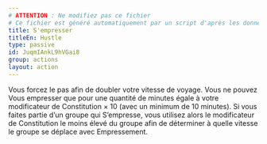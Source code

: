 ```yaml
---
# ATTENTION : Ne modifiez pas ce fichier
# Ce fichier est généré automatiquement par un script d'après les données du module Foundry VTT officiel et de sa traduction
title: S'empresser
titleEn: Hustle
type: passive
id: JuqmIAnkL9hVGai8
group: actions
layout: action
---
```

<p>Vous forcez le pas afin de doubler votre vitesse de voyage. Vous ne pouvez Vous empresser que pour une quantité de minutes égale à votre modificateur de Constitution &times; 10 (avec un minimum de 10 minutes). Si vous faites partie d’un groupe qui S’empresse, vous utilisez alors le modificateur de Constitution le moins élevé du groupe afin de déterminer à quelle vitesse le groupe se déplace avec Empressement.</p>
